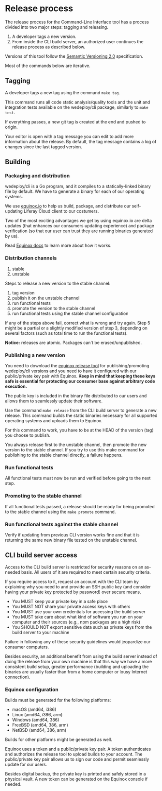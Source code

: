 # Release process
The release process for the Command-Line Interface tool has a process divided into two major steps: tagging and releasing.

1. A developer tags a new version.
2. From inside the CLI build server, an authorized user continues the release process as described below.

Versions of this tool follow the [Semantic Versioning 2.0](http://www.semver.org/) specification.

Most of the commands below are iterative.

## Tagging
A developer tags a new tag using the command `make tag`.

This command runs all code static analysis/quality tools and the unit and integration tests available on the wedeploy/cli package, similarly to `make test`.

If everything passes, a new git tag is created at the end and pushed to origin.

Your editor is open with a tag message you can edit to add more information about the release. By default, the tag message contains a log of changes since the last tagged version.

## Building

### Packaging and distribution
wedeploy/cli is a Go program, and it compiles to a statically-linked binary file by default. We have to generate a binary for each of our operating systems.

We use [equinox.io](https://equinox.io) to help us build, package, and distribute our self-updating Liferay Cloud client to our costumers.

Two of the most exciting advantages we get by using equinox.io are delta updates (that enhances our consumers updating experience) and package verification (so that our user can trust they are running binaries generated by us).

Read [Equinox docs](https://equinox.io/docs) to learn more about how it works.

### Distribution channels
1. stable
2. unstable

Steps to release a new version to the stable channel:
1. tag version
2. publish it on the unstable channel
3. run functional tests
4. promote the version to the stable channel
5. run functional tests using the stable channel configuration

If any of the steps above fail, correct what is wrong and try again. Step 5 might be a partial or a slightly modified version of step 3, depending on several factors (such as total time to run the functional tests).

**Notice:** releases are atomic. Packages can't be erased/unpublished.

### Publishing a new version
You need to download the [equinox release tool](https://dl.equinox.io/equinox/release-tool/stable) for publishing/promoting wedeploy/cli versions and you need to have it configured with our public/private key pair with Equinox. **Keep in mind that keeping these keys safe is essential for protecting our consumer base against arbitrary code execution.**

The public key is included in the binary file distributed to our users and allows them to seamlessly update their software.

Use the command `make release` from the CLI build server to generate a new release. This command builds the static binaries necessary for all supported operating systems and uploads them to Equinox.

For this command to work, you have to be at the HEAD of the version (tag) you choose to publish.

You always release first to the unstable channel, then promote the new version to the stable channel. If you try to use this make command for publishing to the stable channel directly, a failure happens.

### Run functional tests
All functional tests must now be run and verified before going to the next step.

### Promoting to the stable channel
If all functional tests passed, a release should be ready for being promoted to the stable channel using the `make promote` command.

### Run functional tests against the stable channel
Verify if updating from previous CLI version works fine and that it is returning the same new binary file tested on the unstable channel.

## CLI build server access
Access to the CLI build server is restricted for security reasons on an as-needed basis. All users of it are required to meet certain security criteria.

If you require access to it, request an account with the CLI team by explaining why you need to and provide an SSH public key (and consider having your private key protected by password) over secure means.

* You MUST keep your private key in a safe place
* You MUST NOT share your private access keys with others
* You MUST use your own credentials for accessing the build server
* You MUST take care about what kind of software you run on your computer and their sources (e.g., npm packages are a high risk)
* You SHOULD NOT export sensitive data such as private keys from the build server to your machine

Failure in following any of these security guidelines would jeopardize our consumer computers.

Besides security, an additional benefit from using the build server instead of doing the release from your own machine is that this way we have a more consistent build setup, greater performance (building and uploading the binaries are usually faster than from a home computer or lousy Internet connection).

### Equinox configuration
Builds must be generated for the following platforms:

* macOS (amd64, i386)
* Linux (amd64, i386, arm)
* Windows (amd64, 386)
* FreeBSD (amd64, 386, arm)
* NetBSD (amd64, 386, arm)

Builds for other platforms might be generated as well.

Equinox uses a token and a public/private key pair. A token authenticates and authorizes the release tool to upload builds to your account. The public/private key pair allows us to sign our code and permit seamlessly update for our users.

Besides digital backup, the private key is printed and safely stored in a physical vault. A new token can be generated on the Equinox console if needed.
